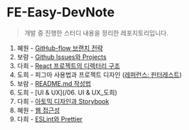 # FE-Easy-DevNote
> 개발 중 진행한 스터디 내용을 정리한 레포지토리입니다.

1. 혜원 - [GitHub-flow 브랜치 전략](/01.BranchingStrategy-혜원)
2. 보람 - [Github Issues와 Projects](/02.GithubProjects-보람)
3. 다희 - [React 프로젝트의 디렉터리 구조](/03.React_프로젝트_디렉토리_구조-다희/React%20프로젝트의%20디렉토리%20구조.md)
4. 도희 - 피그마 사용법과 프로젝트 디자인 ([레퍼런스: 핀터레스트](https://www.pinterest.co.kr/darong018/gameus/))
5. 보람 - [README.md 작성법](/05.GithubReadme-보람/01.Readme.md)
6. 도희 - [UI & UX](/06. UI & UX_도희)
7. 다희 - [아토믹 디자인과 Storybook](https://www.figma.com/file/deLmwUae8pNu3wRrOdyL0z/Storybook?node-id=2%3A334)
8. 혜원 - [웹 접근성](/08.WebAccessibility-혜원/WebAccessibility.md)
9. 다희 - [ESLint와 Prettier](09.ESLint와_Prettier/ESLint.md)
